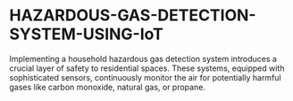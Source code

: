# HAZARDOUS-GAS-DETECTION-SYSTEM-USING-IoT
Implementing a household hazardous gas detection system introduces a crucial layer of safety to residential spaces. These systems, equipped with sophisticated sensors, continuously monitor the air for potentially harmful gases like carbon monoxide, natural gas, or propane.
